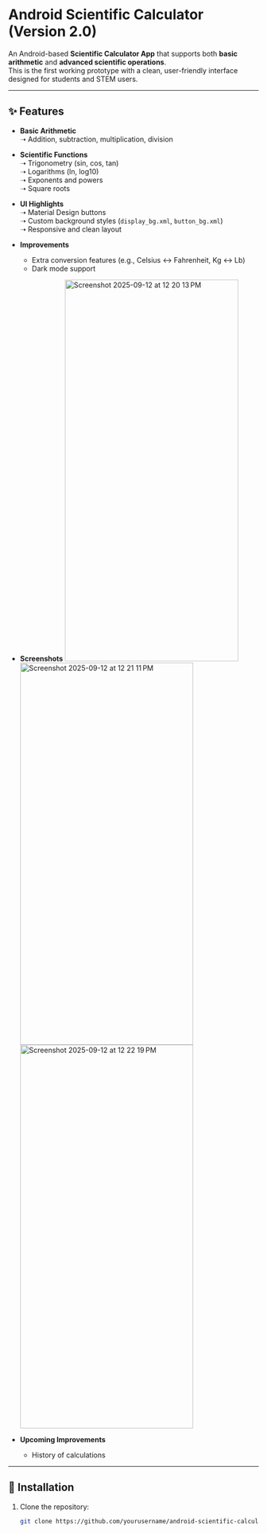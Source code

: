 # Android Scientific Calculator (Version 2.0)

An Android-based **Scientific Calculator App** that supports both **basic arithmetic** and **advanced scientific operations**.  
This is the first working prototype with a clean, user-friendly interface designed for students and STEM users.

---

## ✨ Features

- **Basic Arithmetic**  
  ➝ Addition, subtraction, multiplication, division  

- **Scientific Functions**  
  ➝ Trigonometry (sin, cos, tan)  
  ➝ Logarithms (ln, log10)  
  ➝ Exponents and powers  
  ➝ Square roots  

- **UI Highlights**  
  ➝ Material Design buttons  
  ➝ Custom background styles (`display_bg.xml`, `button_bg.xml`)  
  ➝ Responsive and clean layout  

- **Improvements**  
  - Extra conversion features (e.g., Celsius ↔ Fahrenheit, Kg ↔ Lb)  
  - Dark mode support
    

 - **Screenshots**
   <img width="349" height="767" alt="Screenshot 2025-09-12 at 12 20 13 PM" src="https://github.com/user-attachments/assets/96bc4037-3cf3-4992-ab7b-3a1f8bc1bb2b" />
   <img width="348" height="768" alt="Screenshot 2025-09-12 at 12 21 11 PM" src="https://github.com/user-attachments/assets/ef13e9b3-3b30-453c-a03e-e7c2c1793be1" />
   <img width="348" height="771" alt="Screenshot 2025-09-12 at 12 22 19 PM" src="https://github.com/user-attachments/assets/7d12c316-1cdd-4aab-8c4a-8b756a57247c" />

  
- **Upcoming Improvements**
  - History of calculations

---

## 🚀 Installation

1. Clone the repository:  
   ```bash
   git clone https://github.com/yourusername/android-scientific-calculator.git

